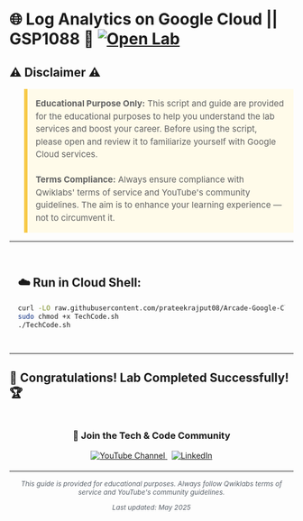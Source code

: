 # 🌐 Log Analytics on Google Cloud || GSP1088 🚀 [![Open Lab](https://img.shields.io/badge/Open-Lab-blue?style=flat)](https://www.cloudskillsboost.google/games/6315/labs/39910)

## ⚠️ Disclaimer ⚠️

<blockquote style="background-color: #fffbea; border-left: 6px solid #f7c948; padding: 1em; font-size: 15px; line-height: 1.5;">
  <strong>Educational Purpose Only:</strong> This script and guide are provided for the educational purposes to help you understand the lab services and boost your career. Before using the script, please open and review it to familiarize yourself with Google Cloud services.
  <br><br>
  <strong>Terms Compliance:</strong> Always ensure compliance with Qwiklabs' terms of service and YouTube's community guidelines. The aim is to enhance your learning experience — not to circumvent it.
</blockquote>

---

<div style="padding: 15px; margin: 10px 0;">

## ☁️ Run in Cloud Shell:

```bash
curl -LO raw.githubusercontent.com/prateekrajput08/Arcade-Google-Cloud-Labs/refs/heads/main/Log%20Analytics%20on%20Google%20Cloud/TechCode.sh
sudo chmod +x TechCode.sh
./TechCode.sh
```

</div>

---

## 🎉 **Congratulations! Lab Completed Successfully!** 🏆  

<div align="center" style="padding: 5px;">
  <h3>📱 Join the Tech & Code Community</h3>
  
  <a href="https://www.youtube.com/@TechCode9?sub_confirmation=1">
    <img src="https://img.shields.io/badge/Subscribe-Tech%20&%20Code-FF0000?style=for-the-badge&logo=youtube&logoColor=white" alt="YouTube Channel">
  </a>
  &nbsp;
  <a href="https://www.linkedin.com/in/prateekrajput08/">
    <img src="https://img.shields.io/badge/LINKEDIN-Prateek%20Rajput-0077B5?style=for-the-badge&logo=linkedin&logoColor=white" alt="LinkedIn">
</a>


</div>

---

<div align="center">
  <p style="font-size: 12px; color: #586069;">
    <em>This guide is provided for educational purposes. Always follow Qwiklabs terms of service and YouTube's community guidelines.</em>
  </p>
  <p style="font-size: 12px; color: #586069;">
    <em>Last updated: May 2025</em>
  </p>
</div>
